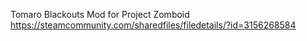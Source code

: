Tomaro Blackouts Mod for Project Zomboid<br>
https://steamcommunity.com/sharedfiles/filedetails/?id=3156268584

